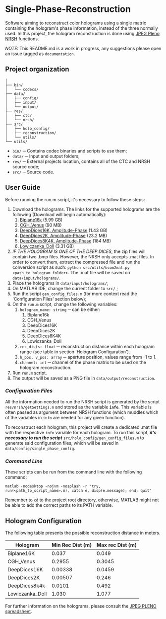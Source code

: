 # Single-Phase-Reconstruction

Software aiming to reconstruct color holograms using a single matrix containing the hologram's phase information, instead of the three normally used. In this project, the hologram reconstruction is done using [JPEG Pleno NRSH](https://gitlab.com/wg1/jpeg-pleno-nrsh) functions.

*NOTE:* This README.md is a work in progress, any suggestions please open an issue tagged as `documentation`.

## Project organization

```
│
├── bin/
│   └── codecs/
├── data/
│   ├── config/
│   ├── input/
│   └── output/
├── res/
│   ├── ctc/
│   └── nrsh/
├── src/
│   ├── holo_config/
│   ├── reconstruction/
│   └── utils/
└── utils/
```

- `bin/` ─ Contains codec binaries and scripts to use them;
- `data/` ─ Input and output folders;
- `res/` ─ External projects location, contains all of the CTC and NRSH source code;
- `src/` ─ Source code.

## User Guide

Before running the run.m script, it's necessary to follow these steps:
1. Download the holograms. The links for the supported holograms are the following (Download will begin automatically):
	1. [Biplane16k](http://ds.erc-interfere.eu/downloads/dataset3/CGH_Biplane16k_rgb.mat) (5.99 GB)
	2. [CGH_Venus](http://ds.erc-interfere.eu/downloads/dataset3/CGH_Venus.zip) (90 MB)
	3. [DeepDices16K, Amplitude-Phase](https://hologram-repository.labs.b-com.com/store/dices16k/dices16k-AP.zip) (1.43 GB)
	4. [DeepDices2K, Amplitude-Phase](https://hologram-repository.labs.b-com.com/store/deepDices2k/deepDices2k-AP.zip) (23.2 MB)
	5. [DeepDices8K4K, Amplitude-Phase](https://hologram-repository.labs.b-com.com/store/deepDices8k4k/deepDices8k4k-AP.zip) (184 MB)
	6. [Lowiczanka_Doll](http://plenodb.jpeg.org/holo/WUT/WUT_color_digital_on-axis_holograms.tar.gz) (3.31 GB)
2. *IF THE HOLOGRAM IS ONE OF THE DEEP DICES*, the zip files will contain two .bmp files. However, the NRSH only accepts .mat files. In order to convert them, extract the compressed file and run the conversion script as such: ```python src/utils/bcom2mat.py <path_to_hologram_folder>```. The .mat file will be saved on `data/input/holograms/`.
3. Place the holograms in `data/input/holograms/`;
4. On MATLAB IDE, change the current folder to  `src/` ;
5. Run the script `gen_config_files.m` (for more context read the 'Configuration Files' section below);
6. On the `run.m` script, change the following variables:
	1. `hologram_name: string` ─ can be either:
		1. Biplane16k
		2. CGH_Venus
		3. DeepDices16K
		4. DeepDices2K
		5. DeepDices8K4K
		6. Lowiczanka_Doll
	2. `rec_dists: float` ─ reconstruction distance within each hologram range (see table in section 'Hologram Configuration').
	3. `h_pos, v_pos: array` ─ aperture position, values range from -1 to 1.
	4. `channel: int` ─ channel of the phase matrix to be used on the hologram reconstruction.
7. Run `run.m` script.
8. The output will be saved as a PNG file in `data/output/reconstruction`.

### *Configuration Files*
All the information needed to run the NRSH script is generated by the script `res/nrsh/getSettings.m` and stored as the variable **`info`**. This variable is often passed as argument between NRSH functions (which muddles which of the variables in `info` are needed for any given function).

To reconstruct each hologram, this project will create a dedicated .mat file with the respective `info` variable for each hologram. To run this script, ***it's necessary to run the script*** `src/holo_config/gen_config_files.m` to generate said configuration files, which will be saved in `data/config/single_phase_config`.

### *Command Line*
These scripts can be run from the command line with the following command:
```
matlab -nodesktop -nojvm -nosplash -r "try, run(<path_to_script_name>.m), catch e, disp(e.message); end; quit"
```
Remember to `cd` to the project root directory, otherwise, MATLAB might not be able to add the correct paths to its PATH variable.

## Hologram Configuration

The following table presents the possible reconstruction distance in meters.

| Hologram        | Min Rec Dist (m) | Max rec Dist (m) |
|-----------------|------------------|------------------|
| Biplane16K      | 0.037            | 0.049            |
| CGH_Venus       | 0.2955           | 0.3045           |
| DeepDices16K    | 0.00338          | 0.0459           |
| DeepDices2K     | 0.00507          | 0.246            |
| DeepDices8k4k   | 0.0101           | 0.492            |
| Lowiczanka_Doll | 1.030            | 1.077            |

For further information on the holograms, please consult the [JPEG PLENO spreadsheet](https://docs.google.com/spreadsheets/d/17YW4iS6HQEK7-fUA91i0IiwhleaqMjAI7HWX3NwkZyE/edit#gid=0).
